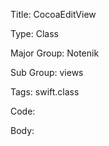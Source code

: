 Title:  CocoaEditView

Type:   Class

Major Group: Notenik

Sub Group:   views

Tags:   swift.class

Code:



Body:


